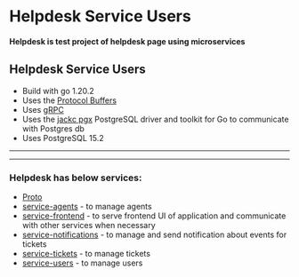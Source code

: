 # Helpdesk Service Users

#### Helpdesk is test project of helpdesk page using microservices

## Helpdesk Service Users

- Build with go 1.20.2
- Uses the [Protocol Buffers](https://protobuf.dev/)
- Uses [gRPC](https://grpc.io/)
- Uses the [jackc pgx](https://github.com/jackc/pgx) PostgreSQL driver and toolkit for Go to communicate with Postgres db
- Uses PostgreSQL 15.2

-------------
-------------
### Helpdesk has below services:

- [Proto](https://github.com/dzwiedz90/helpdesk-proto)
- [service-agents]() - to manage agents
- [service-frontend](https://github.com/dzwiedz90/helpdesk-service-frontend) - to serve frontend UI of application and communicate with other services when necessary
- [service-notifications]() - to manage and send notification about events for tickets
- [service-tickets]() - to manage tickets
- [service-users](https://github.com/dzwiedz90/helpdesk-service-users) - to manage users
